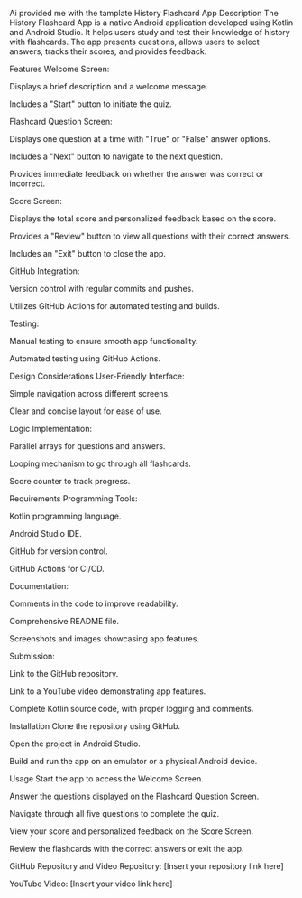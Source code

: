 Ai provided me with the tamplate 
History Flashcard App
Description
The History Flashcard App is a native Android application developed using Kotlin and Android Studio. It helps users study and test their knowledge of history with flashcards. The app presents questions, allows users to select answers, tracks their scores, and provides feedback.

Features
Welcome Screen:

Displays a brief description and a welcome message.

Includes a "Start" button to initiate the quiz.

Flashcard Question Screen:

Displays one question at a time with "True" or "False" answer options.

Includes a "Next" button to navigate to the next question.

Provides immediate feedback on whether the answer was correct or incorrect.

Score Screen:

Displays the total score and personalized feedback based on the score.

Provides a "Review" button to view all questions with their correct answers.

Includes an "Exit" button to close the app.

GitHub Integration:

Version control with regular commits and pushes.

Utilizes GitHub Actions for automated testing and builds.

Testing:

Manual testing to ensure smooth app functionality.

Automated testing using GitHub Actions.

Design Considerations
User-Friendly Interface:

Simple navigation across different screens.

Clear and concise layout for ease of use.

Logic Implementation:

Parallel arrays for questions and answers.

Looping mechanism to go through all flashcards.

Score counter to track progress.

Requirements
Programming Tools:

Kotlin programming language.

Android Studio IDE.

GitHub for version control.

GitHub Actions for CI/CD.

Documentation:

Comments in the code to improve readability.

Comprehensive README file.

Screenshots and images showcasing app features.

Submission:

Link to the GitHub repository.

Link to a YouTube video demonstrating app features.

Complete Kotlin source code, with proper logging and comments.

Installation
Clone the repository using GitHub.

Open the project in Android Studio.

Build and run the app on an emulator or a physical Android device.

Usage
Start the app to access the Welcome Screen.

Answer the questions displayed on the Flashcard Question Screen.

Navigate through all five questions to complete the quiz.

View your score and personalized feedback on the Score Screen.

Review the flashcards with the correct answers or exit the app.

GitHub Repository and Video
Repository: [Insert your repository link here]

YouTube Video: [Insert your video link here]
